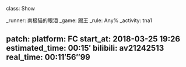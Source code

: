 class: Show

_runner: 南极猫的眼泪
_game: 踢王
_rule: Any%
_activity: tna1

patch:
platform: FC
start_at: 2018-03-25 19:26
estimated_time: 00:15′
bilibili: av21242513
real_time: 00:11′56″99 
---
